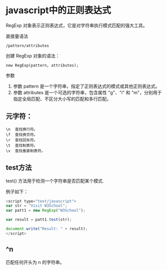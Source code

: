 # javascript中的正则表达式

RegExp 对象表示正则表达式，它是对字符串执行模式匹配的强大工具。

直接量语法
    
    /pattern/attributes

创建 RegExp 对象的语法：
    
    new RegExp(pattern, attributes);

参数

1. 参数 pattern 是一个字符串，指定了正则表达式的模式或其他正则表达式。
2. 参数 attributes 是一个可选的字符串，包含属性 "g"、"i" 和 "m"，分别用于指定全局匹配、不区分大小写的匹配和多行匹配。

## 元字符：
```
\n	查找换行符。
\f	查找换页符。
\r	查找回车符。
\t	查找制表符。
\v	查找垂直制表符。
```

## test方法

test() 方法用于检测一个字符串是否匹配某个模式.

例子如下：
```javascript
<script type="text/javascript">
var str = "Visit W3School";
var patt1 = new RegExp("W3School");

var result = patt1.test(str);

document.write("Result: " + result);
</script>
```

## ^n

匹配任何开头为 n 的字符串。